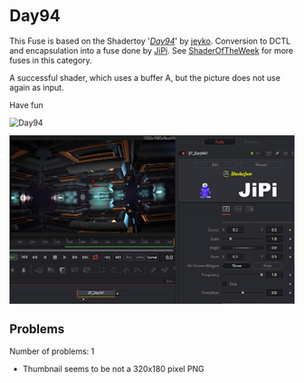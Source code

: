 # Day94

This Fuse is based on the Shadertoy '_[Day94](https://www.shadertoy.com/view/tdXcWM)_' by [jeyko](https://www.shadertoy.com/user/jeyko). Conversion to DCTL and encapsulation into a fuse done by [JiPi](../../Site/Profiles/JiPi.md). See [ShaderOfTheWeek](README.md) for more fuses in this category.

<!-- +++ DO NOT REMOVE THIS COMMENT +++ DO NOT ADD OR EDIT ANY TEXT BEFORE THIS LINE +++ IT WOULD BE A REALLY BAD IDEA +++ -->

A successful shader, which uses a buffer A, but the picture does not use again as input.

Have fun

![Day94](https://user-images.githubusercontent.com/78935215/133500817-0a637f94-cb2d-48df-bb08-78aab1e10d0d.gif)


[![Day94](Day94.png)](Day94.fuse)

<!-- +++ DO NOT REMOVE THIS COMMENT +++ DO NOT EDIT ANY TEXT THAT COMES AFTER THIS LINE +++ TRUST ME: JUST DON'T DO IT +++ -->

## Problems

Number of problems: 1

- Thumbnail seems to be not a 320x180 pixel PNG



